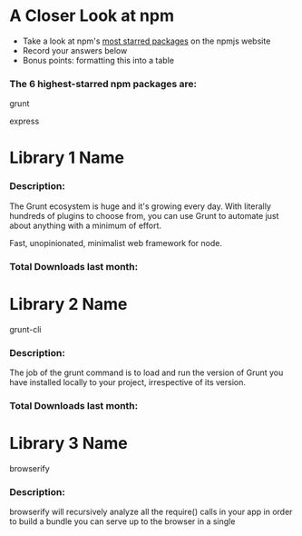 # A Closer Look at npm
- Take a look at npm's [most starred packages](https://www.npmjs.com/browse/star) on the npmjs website
- Record your answers below
- Bonus points: formatting this into a table

### The 6 highest-starred npm packages are:


grunt


express
# Library 1 Name

### Description:





The Grunt ecosystem is huge and it's growing every day. With literally hundreds of plugins to choose from, you can use Grunt to automate just about anything with a minimum of effort.

Fast, unopinionated, minimalist web framework for node.

### Total Downloads last month:

# Library 2 Name
grunt-cli
### Description:
The job of the grunt command is to load and run the version of Grunt you have installed locally to your project, irrespective of its version. 

### Total Downloads last month:

# Library 3 Name
browserify
### Description:
browserify will recursively analyze all the require() calls in your app in order to build a bundle you can serve up to the browser in a single <script> tag.

### Total Downloads last month:

# Library 4 Name
bower
### Description:
Bower offers a generic, unopinionated solution to the problem of front-end package management, while exposing the package dependency model via an API that can be consumed by a more opinionated build stack.


### Total Downloads last month:

# Library 5 Name
gulp
### Description:
gulp is a toolkit that helps you automate painful or time-consuming tasks in your development workflow.


### Total Downloads last month:
8,664,909,931
